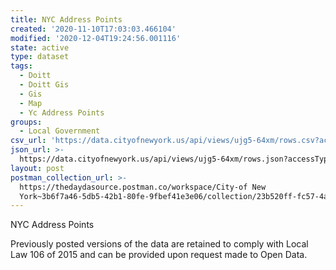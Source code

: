 ```yaml
---
title: NYC Address Points
created: '2020-11-10T17:03:03.466104'
modified: '2020-12-04T19:24:56.001116'
state: active
type: dataset
tags:
  - Doitt
  - Doitt Gis
  - Gis
  - Map
  - Yc Address Points
groups:
  - Local Government
csv_url: 'https://data.cityofnewyork.us/api/views/ujg5-64xm/rows.csv?accessType=DOWNLOAD'
json_url: >-
  https://data.cityofnewyork.us/api/views/ujg5-64xm/rows.json?accessType=DOWNLOAD
layout: post
postman_collection_url: >-
  https://thedaydasource.postman.co/workspace/City-of New
  York~3b6f7a46-5db5-42b1-80fe-9fbef41e3e06/collection/23b520ff-fc57-4ac5-bcb0-e0fb1bde95e4
---
```

NYC Address Points

Previously posted versions of the data are retained to comply with Local Law 106 of 2015 and can be provided upon request made to Open Data.

